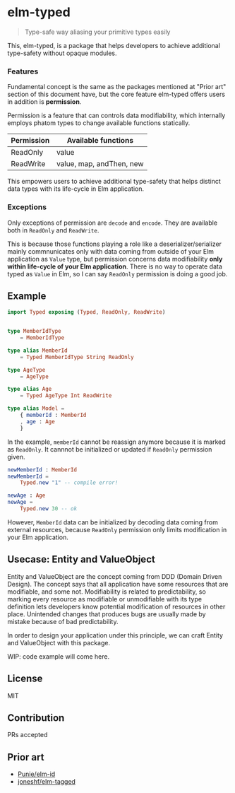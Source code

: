 # elm-typed

> Type-safe way aliasing your primitive types easily

This, elm-typed, is a package that helps developers to achieve additional type-safety without opaque modules.

### Features
Fundamental concept is the same as the packages mentioned at "Prior art" section of this document have, but the core feature elm-typed offers users in addition is **permission**. 

Permission is a feature that can controls data modifiability, which internally employs phatom types to change available functions statically.

| Permission | Available functions      |
| ---------- | ------------------------ |
| ReadOnly   | value                    |
| ReadWrite  | value, map, andThen, new |

This empowers users to achieve additional type-safety that helps distinct data types with its life-cycle in Elm application.

### Exceptions
Only exceptions of permission are `decode` and `encode`. They are available both in `ReadOnly` and `ReadWrite`.

This is because those functions playing a role like a deserializer/serializer mainly commnunicates only with data coming from outside of your Elm application as `Value` type, but permission concerns data modifiability **only within life-cycle of your Elm application**.
There is no way to operate data typed as `Value` in Elm, so I can say `ReadOnly` permission is doing a good job.

## Example

```elm
import Typed exposing (Typed, ReadOnly, ReadWrite)


type MemberIdType
    = MemberIdType

type alias MemberId
    = Typed MemberIdType String ReadOnly

type AgeType
    = AgeType

type alias Age
    = Typed AgeType Int ReadWrite

type alias Model =
    { memberId : MemberId
    , age : Age
    }
```

In the example, `memberId` cannot be reassign anymore because it is marked as `ReadOnly`. It cannnot be initialized or updated if `ReadOnly` permission given.

```elm
newMemberId : MemberId
newMemberId =
    Typed.new "1" -- compile error!

newAge : Age
newAge =
    Typed.new 30 -- ok
```

However, `MemberId` data can be initialized by decoding data coming from external resources, because `ReadOnly` permission only limits modification in your Elm application.

## Usecase: Entity and ValueObject
Entity and ValueObject are the concept coming from DDD (Domain Driven Design). The concept says that all application have some resources that are modifiable, and some not.
Modifiability is related to predictability, so marking every resource as modifiable or unmodifiable with its type definition lets developers know potential modification of resources in other place.
Unintended changes that produces bugs are usually made by mistake because of bad predictability.

In order to design your application under this principle, we can craft Entity and ValueObject with this package.

WIP: code example will come here.

## License
MIT

## Contribution
PRs accepted

## Prior art
- [Punie/elm-id](https://package.elm-lang.org/packages/Punie/elm-id/latest/)
- [joneshf/elm-tagged](https://package.elm-lang.org/packages/joneshf/elm-tagged/latest/)
